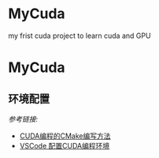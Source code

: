 # MyCuda
my frist cuda project to learn cuda and GPU
# MyCuda

## 环境配置

_参考链接:_
- [CUDA编程的CMake编写方法](https://blog.csdn.net/a435262767/article/details/91883730)
- [VSCode 配置CUDA编程环境](https://blog.csdn.net/u012435142/article/details/102651892)